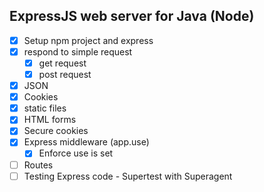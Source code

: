 ExpressJS web server for Java (Node)
------------------------------------

* [x] Setup npm project and express
* [x] respond to simple request
  * [x] get request
  * [x] post request
* [x] JSON
* [x] Cookies
* [x] static files
* [x] HTML forms
* [x] Secure cookies
* [x] Express middleware (app.use)
  * [x] Enforce use is set
* [ ] Routes
* [ ] Testing Express code - Supertest with Superagent
